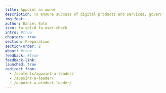 ```yaml
---
title: Appoint an owner
description: To ensure success of digital products and services, governments must appoint a leader by identifying and empowering a single product owner.
img-feat: 
author: Daniel Soto
icon: fa-solid fa-user-check
intro: #true
chapters: true
section: Preparation
section-order: 2
about: #true
feedback: #true
feedback-link: 
launched: true
redirect_from:
  - /contents/appoint-a-leader/
  - /appoint-a-leader/
  - /appoint-a-product-leader/
---
```


